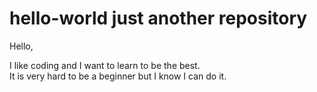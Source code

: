 # hello-world just another repository

Hello,

I like coding and I want to learn to be the best.  
It is very hard to be a beginner but I know I can do it.
